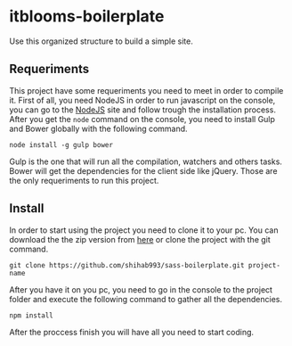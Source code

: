 # itblooms-boilerplate

Use this organized structure to build a simple site.


## Requeriments
This project have some requeriments you need to meet in order to compile it. First of all, you need NodeJS in order to run javascript on the console, you can go to the [NodeJS](http://nodejs.rg) site and follow trough the installation process. After you get the `node` command on the console, you need to install Gulp and Bower globally with the following command.

```
node install -g gulp bower
```

Gulp is the one that will run all the compilation, watchers and others tasks. Bower will get the dependencies for the client side like jQuery. Those are the only requeriments to run this project.

## Install
In order to start using the project you need to clone it to your pc. You can download the the zip version from [here](#) or clone the project with the git command.
```
git clone https://github.com/shihab993/sass-boilerplate.git project-name

```
After you have it on you pc, you need to go in the console to the project folder and execute the following command to gather all the dependencies.
```
npm install
```
After the proccess finish you will have all you need to start coding.

